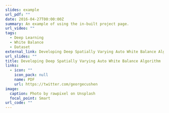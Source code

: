 ```yaml
---
slides: example
url_pdf: ""
date: 2016-04-27T00:00:00Z
summary: An example of using the in-built project page.
url_video: ""
tags:
  - Deep Learning
  - White Balance
  - Dataset
external_link: Developing Deep Spatially Varying Auto White Balance Algorithm
url_slides: ""
title: Developing Deep Spatially Varying Auto White Balance Algorithm
links:
  - icon: ""
    icon_pack: null
    name: PDF
    url: https://twitter.com/georgecushen
image:
  caption: Photo by rawpixel on Unsplash
  focal_point: Smart
url_code: ""
---
```

